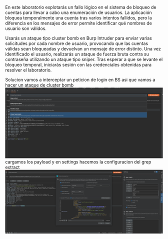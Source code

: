 En este laboratorio explotarás un fallo lógico en el sistema de bloqueo de cuentas para llevar a cabo una enumeración de usuarios. La aplicación bloquea temporalmente una cuenta tras varios intentos fallidos, pero la diferencia en los mensajes de error permite identificar qué nombres de usuario son válidos.

Usarás un ataque tipo cluster bomb en Burp Intruder para enviar varias solicitudes por cada nombre de usuario, provocando que las cuentas válidas sean bloqueadas y devuelvan un mensaje de error distinto. Una vez identificado el usuario, realizarás un ataque de fuerza bruta contra su contraseña utilizando un ataque tipo sniper. Tras esperar a que se levante el bloqueo temporal, iniciarás sesión con las credenciales obtenidas para resolver el laboratorio.

Solucion
vamos a interceptar un peticion de login en BS
asi que vamos a hacer un ataque de cluster bomb
![Pasted_image_20250819222006.png](/Imagenes/Pasted_image_20250819222006.png)
cargamos los payload y en settings hacemos la configuracion del grep extract
![Pasted_image_20250819222157.png](/Imagenes/Pasted_image_20250819222157.png)
